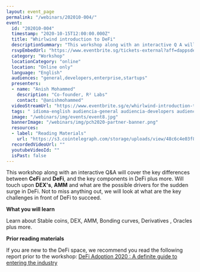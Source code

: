 ```yaml
---
layout: event_page
permalink: "/webinars/202010-004/"
event:
  id: "202010-004"
  timestamp: "2020-10-15T12:00:00.000Z"
  title: "Whirlwind introduction to DeFi"
  descriptionSummary: "This workshop along with an interactive Q A will cover the key differences between CeFi and DeFi , and the key components in DeFi plus more…"
  rsvpEmbedUrl: "https://www.eventbrite.sg/tickets-external?aff=dappsdev&eid=124664062567"
  category: "Workshop"
  locationCategory: "online"
  location: "Online only"
  language: "English"
  audiences: "general,developers,enterprise,startups"
  presenters:
  - name: "Anish Mohammed"
    description: "Co-founder, R² Labs"
    contact: "@anishmohammed"
  videoStreamUrl: "https://www.eventbrite.sg/e/whirlwind-introduction-to-defi-tickets-124664062567"
  tags: " idioma-english audiencia-general audiencia-developers audiencia-enterprise audiencia-startups"
  image: "/webinars/img/events/event8.jpg"
  bannerImage: "/webinars/img/pch2020-partner-banner.png"
  resources:
  - label: "Reading Materials"
    url: "https://s3.cointelegraph.com/storage/uploads/view/48c6c4e03f85bc722d76f88c2676478b.pdf"
  recordedVideoUrl: ""
  youtubeVideoId: ""
  isPast: false
---
```



This workshop along with an interactive Q&A will cover the key differences between **CeFi** and **DeFi**, and the key components in DeFi plus more.
Will touch upon **DEX's**, **AMM** and what are the possible drivers for the sudden surge in DeFi. Not to miss anything out, we will look at what are the key challenges in front of DeFi to succeed.

**What you will learn**

Learn about Stable coins, DEX, AMM, Bonding curves, Derivatives , Oracles plus more.

**Prior reading materials**

If you are new to the DeFi space, we recommend you read the following report prior to the workshop: [DeFi Adoption 2020 : A definite guide to entering the industry](https://s3.cointelegraph.com/storage/uploads/view/48c6c4e03f85bc722d76f88c2676478b.pdf)

